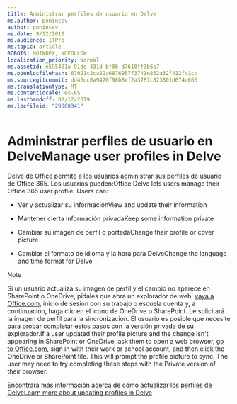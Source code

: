 ```yaml
---
title: Administrar perfiles de usuario en Delve
ms.author: ponincev
author: ponincev
ms.date: 9/12/2018
ms.audience: ITPro
ms.topic: article
ROBOTS: NOINDEX, NOFOLLOW
localization_priority: Normal
ms.assetid: e595481a-91de-431d-bf86-d7610ff3b6a7
ms.openlocfilehash: 67021c2ca82a6876957f3741e832a32f412fa1cc
ms.sourcegitcommit: dd43cc0a9470f98b8ef2a3787c823801d674c666
ms.translationtype: MT
ms.contentlocale: es-ES
ms.lasthandoff: 02/12/2019
ms.locfileid: "29900341"
---
```

# <a name="manage-user-profiles-in-delve"></a><span data-ttu-id="241c0-102">Administrar perfiles de usuario en Delve</span><span class="sxs-lookup"><span data-stu-id="241c0-102">Manage user profiles in Delve</span></span>

<span data-ttu-id="241c0-p101">Delve de Office permite a los usuarios administrar sus perfiles de usuario de Office 365. Los usuarios pueden:</span><span class="sxs-lookup"><span data-stu-id="241c0-p101">Office Delve lets users manage their Office 365 user profile. Users can:</span></span>
  
- <span data-ttu-id="241c0-105">Ver y actualizar su información</span><span class="sxs-lookup"><span data-stu-id="241c0-105">View and update their information</span></span>
    
- <span data-ttu-id="241c0-106">Mantener cierta información privada</span><span class="sxs-lookup"><span data-stu-id="241c0-106">Keep some information private</span></span>
    
- <span data-ttu-id="241c0-107">Cambiar su imagen de perfil o portada</span><span class="sxs-lookup"><span data-stu-id="241c0-107">Change their profile or cover picture</span></span>
    
- <span data-ttu-id="241c0-108">Cambiar el formato de idioma y la hora para Delve</span><span class="sxs-lookup"><span data-stu-id="241c0-108">Change the language and time format for Delve</span></span>
    
> [!NOTE]
> <span data-ttu-id="241c0-p102">Si un usuario actualiza su imagen de perfil y el cambio no aparece en SharePoint o OneDrive, pídales que abra un explorador de web, [vaya a Office.com](https://www.office.com), inicio de sesión con su trabajo o escuela cuenta y, a continuación, haga clic en el icono de OneDrive o SharePoint. Le solicitará la imagen de perfil para la sincronización. El usuario es posible que necesite para probar completar estos pasos con la versión privada de su explorador.</span><span class="sxs-lookup"><span data-stu-id="241c0-p102">If a user updated their profile picture and the change isn't appearing in SharePoint or OneDrive, ask them to open a web browser, [go to Office.com](https://www.office.com), sign in with their work or school account, and then click the OneDrive or SharePoint tile. This will prompt the profile picture to sync. The user may need to try completing these steps with the Private version of their browser.</span></span> 
  
[<span data-ttu-id="241c0-111">Encontrará más información acerca de cómo actualizar los perfiles de Delve</span><span class="sxs-lookup"><span data-stu-id="241c0-111">Learn more about updating profiles in Delve</span></span>](https://go.microsoft.com/fwlink/?linkid=735070)
  

